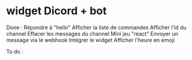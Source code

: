 # widget Dicord + bot
Done :
Répondre à "hello"
Afficher la liste de commandes
Afficher l'id du channel
Effacer les messages du channel
Mini jeu "react"
Envoyer un message via le webhook
Intégrer le widget
Afficher l'heure en emoji

To do :
